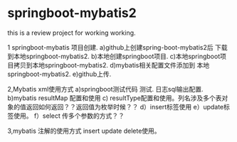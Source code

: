 # springboot-mybatis2
this is a review project   for working working.

1 springboot-mybatis 项目创建.
a)github上创建spring-boot-mybatis2后 下载到本地springboot-mybatis2.
b)本地创建springboot项目.
c)本地springboot项目拷贝到本地springboot-mybatis2.
d)mybatis相关配置文件添加到 本地 springboot-mybatis2.
e)github上传.



2,Mybatis xml使用方式 
a)springboot测试代码 测试. 日志sql输出配置.
b)mybatis resultMap 配置和使用
c) resultType配置和使用。列名涉及多个表对象的值返回如何返回？？返回值为枚举时候？？
d）insert标签使用
e）update标签使用。
f）select 传多个参数的方式？？



3,mybatis 注解的使用方式
insert
update
delete使用。


